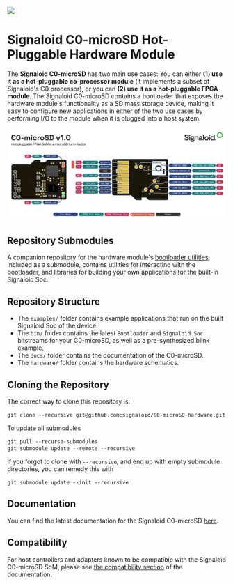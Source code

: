 ![](https://github.com/signaloid/C0-microSD-Hardware/actions/workflows/jekyll.yml/badge.svg)


# Signaloid C0-microSD Hot-Pluggable Hardware Module
The **Signaloid C0-microSD** has two main use cases: You can either **(1) use it as a hot-pluggable co-processor module** (it implements a subset of Signaloid's C0 processor), or you can **(2) use it as a hot-pluggable FPGA module**. The Signaloid C0-microSD contains a bootloader that exposes the hardware module's functionality as a SD mass storage device, making it easy to configure new applications in either of the two use cases by performing I/O to the module when it is plugged into a host system. 


![C0-microSD pinout](docs/assets/images/C0-microSD-pinout-horizontal.png)


## Repository Submodules
A companion repository for the hardware module's [bootloader utilities](https://github.com/signaloid/C0-microSD-utilities/), included as a submodule, contains utilities for interacting with the bootloader, and libraries for building your own applications for the built-in Signaloid Soc.

## Repository Structure
- The `examples/` folder contains example applications that run on the built Signaloid Soc of the device.
- The `bin/` folder contains the latest `Bootloader` and `Signaloid Soc` bitstreams for your C0-microSD, as well as a pre-synthesized blink example.
- The `docs/` folder contains the documentation of the C0-microSD.
- The `hardware/` folder contains the hardware schematics.

## Cloning the Repository 
The correct way to clone this repository is:
```
git clone --recursive git@github.com:signaloid/C0-microSD-hardware.git
```
To update all submodules
```
git pull --recurse-submodules
git submodule update --remote --recursive
```
If you forgot to clone with `--recursive`, and end up with empty submodule directories, you can remedy this with
```
git submodule update --init --recursive
```

## Documentation
You can find the latest documentation for the Signaloid C0-microSD [here](https://c0-microsd-docs.signaloid.io/).

## Compatibility
For host controllers and adapters known to be compatible with the Signaloid C0-microSD SoM, please see [the compatibility section](https://c0-microsd-docs.signaloid.io/hardware-overview/compatibility.html) of the documentation.

